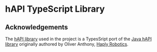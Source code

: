 # hAPI TypeScript Library 

## Acknowledgements 

The [hAPI library](https://github.com/Shared-Reality-Lab/IMAGE-browser/tree/main/src/hAPI) used in the project is a TypesSript port of the [Java hAPI library](https://gitlab.com/Haply/hAPI) originally authored by Oliver Anthony, [Haply Robotics](https://haply.co/). 
